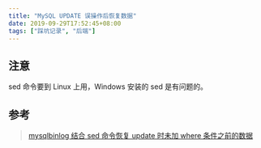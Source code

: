 ```yaml
---
title: "MySQL UPDATE 误操作后恢复数据"
date: 2019-09-29T17:52:45+08:00
tags: ["踩坑记录", "后端"]
---
```


## 注意

sed 命令要到 Linux 上用，Windows 安装的 sed 是有问题的。

## 参考

> [mysqlbinlog 结合 sed 命令恢复 update 时未加 where 条件之前的数据](https://blog.51cto.com/wujianwei/2294284)
